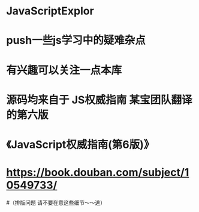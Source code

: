 # JavaScriptExplor
# push一些js学习中的疑难杂点
# 有兴趣可以关注一点本库 
# 源码均来自于 JS权威指南 某宝团队翻译的第六版
# 《JavaScript权威指南(第6版)》
# https://book.douban.com/subject/10549733/
#（排版问题 请不要在意这些细节～～逃）

